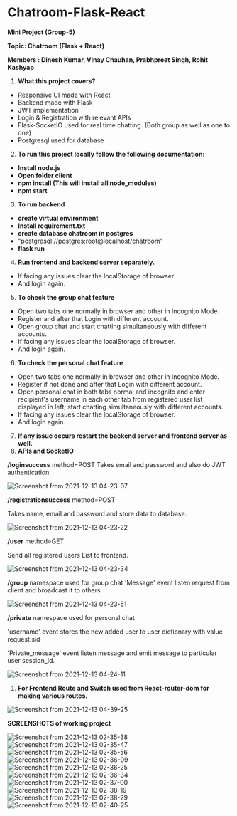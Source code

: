 # Chatroom-Flask-React
**Mini Project (Group-5)**

**Topic: Chatroom (Flask + React)**

**Members : Dinesh Kumar, Vinay Chauhan, Prabhpreet Singh, Rohit Kashyap**

1. **What this project covers?**

- Responsive UI made with React
- Backend made with Flask
- JWT implementation
- Login &amp; Registration with relevant APIs
- Flask-SocketIO used for real time chatting. (Both group as well as one to one)
- Postgresql used for database

2. **To run this project locally follow the following documentation:**

- **Install node.js**
- **Open folder client**
- **npm install (This will install all node\_modules)**
- **npm start**

3. **To run backend**

- **create virtual environment**
- **Install requirement.txt**
- **create database chatroom in postgres**
- &quot;postgresql://postgres:root@localhost/chatroom&quot;
- **flask run**

4. **Run frontend and backend server separately.**

- If facing any issues clear the localStorage of browser.
- And login again.

5. **To check the group chat feature**

- Open two tabs one normally in browser and other in Incognito Mode.
- Register and after that Login with different account.
- Open group chat and start chatting simultaneously with different accounts.
- If facing any issues clear the localStorage of browser.
- And login again.

6. **To check the personal chat feature**

- Open two tabs one normally in browser and other in Incognito Mode.
- Register if not done and after that Login with different account.
- Open personal chat in both tabs normal and incognito and enter recipient&#39;s username in each other tab from registered user list displayed in left, start chatting simultaneously with different accounts.
- If facing any issues clear the localStorage of browser.
- And login again.

7. **If any issue occurs restart the backend server and frontend server as well.**
8. **APIs and SocketIO**

**/loginsuccess** method=POST
 Takes email and password and also do JWT authentication.
 
![Screenshot from 2021-12-13 04-23-07](https://user-images.githubusercontent.com/55187704/145733944-daa6e8b2-4a14-4d3b-a404-e2139c0f0a7d.png)

**/registrationsuccess** method=POST

Takes name, email and password and store data to database.

![Screenshot from 2021-12-13 04-23-22](https://user-images.githubusercontent.com/55187704/145733959-ce9b4b61-b034-49ac-984d-1ccaca19b43d.png)

**/user** method=GET

Send all registered users List to frontend.
 
![Screenshot from 2021-12-13 04-23-34](https://user-images.githubusercontent.com/55187704/145733967-49e426ab-6708-4ba5-96a1-7d20e61eb18e.png)

**/group** namespace used for group chat
 &#39;Message&#39; event listen request from client and broadcast it to others.

![Screenshot from 2021-12-13 04-23-51](https://user-images.githubusercontent.com/55187704/145733974-60384a8f-6661-4a0a-806d-7ad97ca21358.png)

**/private** namespace used for personal chat

&#39;username&#39; event stores the new added user to user dictionary with value request.sid

&#39;Private\_message&#39; event listen message and emit message to particular user session\_id.

![Screenshot from 2021-12-13 04-24-11](https://user-images.githubusercontent.com/55187704/145733910-b50df772-caa4-47c3-85a6-319abcabe11e.png)

1. **For Frontend Route and Switch used from React-router-dom for making various routes.**

![Screenshot from 2021-12-13 04-39-25](https://user-images.githubusercontent.com/55187704/145733892-30646fa1-d0f0-4a10-904c-47e18509e608.png)


**SCREENSHOTS of working project**

![Screenshot from 2021-12-13 02-35-38](https://user-images.githubusercontent.com/55187704/145733764-2414e5ee-36d2-402b-91f0-0bf34b9a11d8.png)
![Screenshot from 2021-12-13 02-35-47](https://user-images.githubusercontent.com/55187704/145733765-e460427e-64cf-442f-8f95-d29348b9f6c3.png)
![Screenshot from 2021-12-13 02-35-56](https://user-images.githubusercontent.com/55187704/145733766-c15d9558-7b46-4c38-ba41-d6308f6f65d4.png)
![Screenshot from 2021-12-13 02-36-09](https://user-images.githubusercontent.com/55187704/145733768-3899f8b6-7590-421a-ae3d-ee4e8f1326aa.png)
![Screenshot from 2021-12-13 02-36-25](https://user-images.githubusercontent.com/55187704/145733769-7a97db91-3aed-4441-8c85-406dc92e740f.png)
![Screenshot from 2021-12-13 02-36-34](https://user-images.githubusercontent.com/55187704/145733771-acbf3488-fcaa-4cdd-90c5-a35f49a1d337.png)
![Screenshot from 2021-12-13 02-37-00](https://user-images.githubusercontent.com/55187704/145733773-a9579522-a0bc-4f16-9619-d8bfb4bdfa2c.png)
![Screenshot from 2021-12-13 02-38-19](https://user-images.githubusercontent.com/55187704/145733777-31e3479e-8f7f-442f-9e26-d7daf784dbb5.png)
![Screenshot from 2021-12-13 02-38-29](https://user-images.githubusercontent.com/55187704/145733780-421494c6-6358-43b6-a121-778c66743d3f.png)
![Screenshot from 2021-12-13 02-40-25](https://user-images.githubusercontent.com/55187704/145733783-ea23cbf5-49e6-43c0-a198-3cd6137c1ffe.png)
